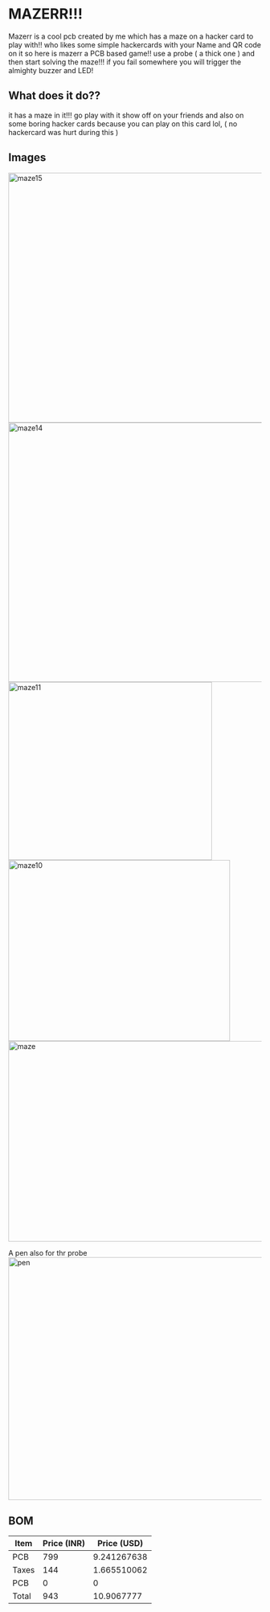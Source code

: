 # MAZERR!!!
Mazerr is a cool pcb created by me which has a maze on a hacker card to play with!! who likes some simple hackercards with your Name and QR code on it so here is mazerr a PCB based game!! use a probe ( a thick one ) and then start solving the maze!!! if you fail somewhere you will trigger the almighty buzzer and LED!

## What does it do??
it has a maze in it!!! go play with it show off on your friends and also on some boring hacker cards because you can play on this card lol, ( no hackercard was hurt during this )

## Images
<img width="633" height="497" alt="maze15" src="https://github.com/user-attachments/assets/4d1b6974-71df-44aa-bcf4-8f4f68c3a4af" />
<img width="614" height="516" alt="maze14" src="https://github.com/user-attachments/assets/fc261091-7c66-459d-abe9-1ce5bca761e0" />

<img width="405" height="354" alt="maze11" src="https://github.com/user-attachments/assets/fc3325cb-7212-4fb7-9971-1eb623d64fa9" />
<img width="441" height="360" alt="maze10" src="https://github.com/user-attachments/assets/30ae84a8-06e3-47e0-83f1-5d06d83e9d57" />
<img width="607" height="399" alt="maze" src="https://github.com/user-attachments/assets/70118038-137e-440c-96ba-495886f57846" />

A pen also for thr probe
<img width="563" height="483" alt="pen" src="https://github.com/user-attachments/assets/7b1ec64b-4985-4b4d-bb64-f0daff25939d" />


## BOM
| **Item**              | **Price (INR)** | **Price (USD)** | 
|-----------------------|-----------------|------------------|
| PCB                  | 799            |  9.241267638          |
| Taxes                  | 144            |  1.665510062         | 
| PCB                  | 0            |  0          | 
| Total                  | 943            |  10.9067777         | 
